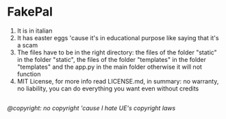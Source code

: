 # FakePal
1. It is in italian
2. It has easter eggs 'cause it's in educational purpose like saying that it's a scam
3. The files have to be in the right directory: the files of the folder "static" in the folder "static", the files of the folder "templates" in the folder "templates" and the app.py in the main folder otherwise it will not function
4. MIT License, for more info read LICENSE.md, in summary: no warranty, no liability, you can do everything you want even without credits
##
###### @copyright: no copyright 'cause I hate UE's copyright laws
